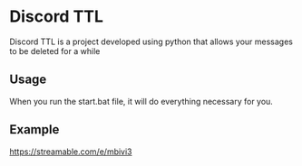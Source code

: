 # Discord TTL

Discord TTL is a project developed using python that allows your messages to be deleted for a while

## Usage

When you run the start.bat file, it will do everything necessary for you.

## Example

https://streamable.com/e/mbivi3
